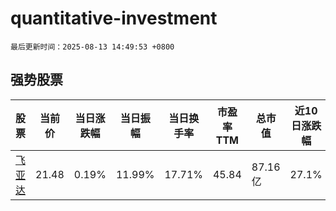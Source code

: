 # quantitative-investment

`最后更新时间：2025-08-13 14:49:53 +0800`

## 强势股票

|股票|当前价|当日涨跌幅|当日振幅|当日换手率|市盈率TTM|总市值|近10日涨跌幅|
|----|----|----|----|----|----|----|----|
|[飞亚达](https://xueqiu.com/S/SZ000026)|21.48|0.19%|11.99%|17.71%|45.84|87.16亿|27.1%|

